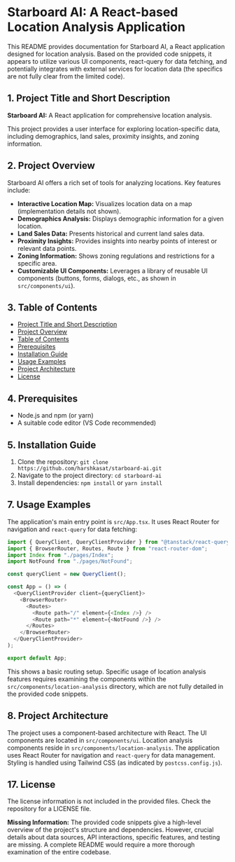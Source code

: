 # Starboard AI: A React-based Location Analysis Application

This README provides documentation for Starboard AI, a React application designed for location analysis.  Based on the provided code snippets, it appears to utilize various UI components, react-query for data fetching, and potentially integrates with external services for location data (the specifics are not fully clear from the limited code).

## 1. Project Title and Short Description

**Starboard AI:** A React application for comprehensive location analysis.

This project provides a user interface for exploring location-specific data, including demographics, land sales, proximity insights, and zoning information.


## 2. Project Overview

Starboard AI offers a rich set of tools for analyzing locations.  Key features include:

* **Interactive Location Map:**  Visualizes location data on a map (implementation details not shown).
* **Demographics Analysis:** Displays demographic information for a given location.
* **Land Sales Data:** Presents historical and current land sales data.
* **Proximity Insights:** Provides insights into nearby points of interest or relevant data points.
* **Zoning Information:** Shows zoning regulations and restrictions for a specific area.
* **Customizable UI Components:** Leverages a library of reusable UI components (buttons, forms, dialogs, etc., as shown in `src/components/ui`).


## 3. Table of Contents

* [Project Title and Short Description](#1-project-title-and-short-description)
* [Project Overview](#2-project-overview)
* [Table of Contents](#3-table-of-contents)
* [Prerequisites](#4-prerequisites)
* [Installation Guide](#5-installation-guide)
* [Usage Examples](#7-usage-examples)
* [Project Architecture](#8-project-architecture)
* [License](#17-license)


## 4. Prerequisites

* Node.js and npm (or yarn)
* A suitable code editor (VS Code recommended)


## 5. Installation Guide

1. Clone the repository: `git clone https://github.com/harshkasat/starboard-ai.git`
2. Navigate to the project directory: `cd starboard-ai`
3. Install dependencies: `npm install` or `yarn install`


## 7. Usage Examples

The application's main entry point is `src/App.tsx`.  It uses React Router for navigation and `react-query` for data fetching:

```typescript
import { QueryClient, QueryClientProvider } from "@tanstack/react-query";
import { BrowserRouter, Routes, Route } from "react-router-dom";
import Index from "./pages/Index";
import NotFound from "./pages/NotFound";

const queryClient = new QueryClient();

const App = () => (
  <QueryClientProvider client={queryClient}>
    <BrowserRouter>
      <Routes>
        <Route path="/" element={<Index />} />
        <Route path="*" element={<NotFound />} />
      </Routes>
    </BrowserRouter>
  </QueryClientProvider>
);

export default App;
```

This shows a basic routing setup.  Specific usage of location analysis features requires examining the components within the `src/components/location-analysis` directory, which are not fully detailed in the provided code snippets.


## 8. Project Architecture

The project uses a component-based architecture with React.  The UI components are located in `src/components/ui`.  Location analysis components reside in `src/components/location-analysis`.  The application uses React Router for navigation and `react-query` for data management.  Styling is handled using Tailwind CSS (as indicated by `postcss.config.js`).


## 17. License

The license information is not included in the provided files.  Check the repository for a LICENSE file.


**Missing Information:**  The provided code snippets give a high-level overview of the project's structure and dependencies.  However, crucial details about data sources, API interactions, specific features, and testing are missing.  A complete README would require a more thorough examination of the entire codebase.

